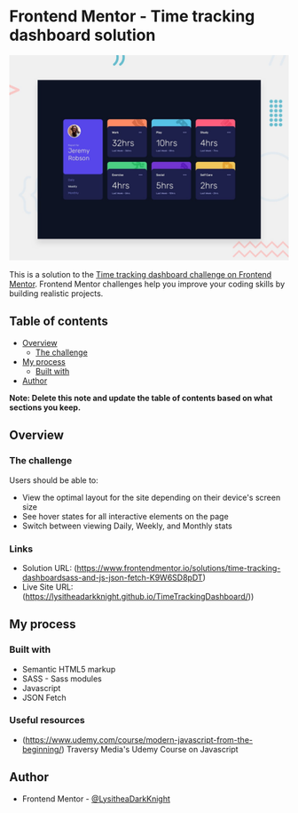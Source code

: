 # Frontend Mentor - Time tracking dashboard solution

![Design preview for the Time tracking dashboard coding challenge](./design/desktop-preview.jpg)

This is a solution to the [Time tracking dashboard challenge on Frontend Mentor](https://www.frontendmentor.io/challenges/time-tracking-dashboard-UIQ7167Jw). Frontend Mentor challenges help you improve your coding skills by building realistic projects. 

## Table of contents

- [Overview](#overview)
  - [The challenge](#the-challenge)
- [My process](#my-process)
  - [Built with](#built-with)
- [Author](#author)

**Note: Delete this note and update the table of contents based on what sections you keep.**

## Overview

### The challenge

Users should be able to:

- View the optimal layout for the site depending on their device's screen size
- See hover states for all interactive elements on the page
- Switch between viewing Daily, Weekly, and Monthly stats

### Links

- Solution URL: (https://www.frontendmentor.io/solutions/time-tracking-dashboardsass-and-js-json-fetch-K9W6SD8pDT)
- Live Site URL: (https://lysitheadarkknight.github.io/TimeTrackingDashboard/))

## My process

### Built with

- Semantic HTML5 markup
- SASS - Sass modules
- Javascript
- JSON Fetch

### Useful resources

- (https://www.udemy.com/course/modern-javascript-from-the-beginning/) Traversy Media's Udemy Course on Javascript

## Author

- Frontend Mentor - [@LysitheaDarkKnight](https://www.frontendmentor.io/profile/@LysitheaDarkKnight)
